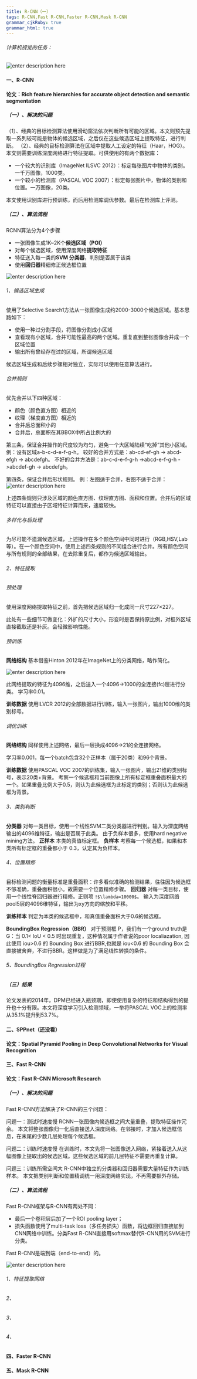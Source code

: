```yaml
---
title: R-CNN（一） 
tags: R-CNN,Fast R-CNN,Faster R-CNN,Mask R-CNN
grammar_cjkRuby: true
grammar_html: true
---
```


###### 计算机视觉的任务：

![enter description here](./images/1560521405047.png)

#### 一、R-CNN
**论文：Rich feature hierarchies for accurate object detection and semantic segmentation**

##### （一）、解决的问题
（1）、经典的目标检测算法使用滑动窗法依次判断所有可能的区域。本文则预先提取一系列较可能是物体的候选区域，之后仅在这些候选区域上提取特征，进行判断。
（2）、经典的目标检测算法在区域中提取人工设定的特征（Haar，HOG）。本文则需要训练深度网络进行特征提取。可供使用的有两个数据库： 

 - 一个较大的识别库（ImageNet ILSVC 2012）：标定每张图片中物体的类别。一千万图像，1000类。 
 - 一个较小的检测库（PASCAL VOC 2007）：标定每张图片中，物体的类别和位置。一万图像，20类。 

本文使用识别库进行预训练，而后用检测库调优参数。最后在检测库上评测。

##### （二）、算法流程
RCNN算法分为4个步骤 
- 一张图像生成1K~2K个**候选区域（POI）** 
- 对每个候选区域，使用深度网络**提取特征** 
- 特征送入每一类的**SVM 分类器**，判别是否属于该类 
- 使用**回归器**精细修正候选框位置 

![enter description here](./images/1560522620759.png)

###### 1、候选区域生成
使用了Selective Search1方法从一张图像生成约2000-3000个候选区域。基本思路如下： 
- 使用一种过分割手段，将图像分割成小区域 
- 查看现有小区域，合并可能性最高的两个区域。重复直到整张图像合并成一个区域位置 
- 输出所有曾经存在过的区域，所谓候选区域

候选区域生成和后续步骤相对独立，实际可以使用任意算法进行。

###### 合并规则
优先合并以下四种区域： 
- 颜色（颜色直方图）相近的 
- 纹理（梯度直方图）相近的 
- 合并后总面积小的 
- 合并后，总面积在其BBOX中所占比例大的

第三条，保证合并操作的尺度较为均匀，避免一个大区域陆续“吃掉”其他小区域。
例：设有区域a-b-c-d-e-f-g-h。
较好的合并方式是：ab-cd-ef-gh -> abcd-efgh -> abcdefgh。 
不好的合并方法是：ab-c-d-e-f-g-h ->abcd-e-f-g-h ->abcdef-gh -> abcdefgh。

第四条，保证合并后形状规则。
例：左图适于合并，右图不适于合并：
![enter description here](./images/1560523072331.png)

上述四条规则只涉及区域的颜色直方图、纹理直方图、面积和位置。合并后的区域特征可以直接由子区域特征计算而来，速度较快。

###### 多样化与后处理
为尽可能不遗漏候选区域，上述操作在多个颜色空间中同时进行（RGB,HSV,Lab等）。在一个颜色空间中，使用上述四条规则的不同组合进行合并。所有颜色空间与所有规则的全部结果，在去除重复后，都作为候选区域输出。

###### 2、特征提取
###### 预处理
使用深度网络提取特征之前，首先把候选区域归一化成同一尺寸227×227。 

此处有一些细节可做变化：外扩的尺寸大小，形变时是否保持原比例，对框外区域直接截取还是补灰。会轻微影响性能。

###### 预训练
**网络结构** 
基本借鉴Hinton 2012年在ImageNet上的分类网络，略作简化。 

 ![enter description here](./images/1560523538585.png)
 
此网络提取的特征为4096维，之后送入一个4096->1000的全连接(fc)层进行分类。 
学习率0.01。

**训练数据** 
使用ILVCR 2012的全部数据进行训练，输入一张图片，输出1000维的类别标号。

###### 调优训练
**网络结构** 
同样使用上述网络，最后一层换成4096->21的全连接网络。 

学习率0.001，每一个batch包含32个正样本（属于20类）和96个背景。

**训练数据** 
使用PASCAL VOC 2007的训练集，输入一张图片，输出21维的类别标号，表示20类+背景。 
考察一个候选框和当前图像上所有标定框重叠面积最大的一个。如果重叠比例大于0.5，则认为此候选框为此标定的类别；否则认为此候选框为背景。

###### 3、类别判断
**分类器** 
对每一类目标，使用一个线性SVM二类分类器进行判别。输入为深度网络输出的4096维特征，输出是否属于此类。 
由于负样本很多，使用hard negative mining方法。 
**正样本** 
本类的真值标定框。 
**负样本** 
考察每一个候选框，如果和本类所有标定框的重叠都小于 0.3，认定其为负样本。

###### 4、位置精修
目标检测问题的衡量标准是重叠面积：许多看似准确的检测结果，往往因为候选框不够准确，重叠面积很小。故需要一个位置精修步骤。 
**回归器** 
对每一类目标，使用一个线性脊回归器进行精修。正则项 `!$\lambda=10000$`。 
输入为深度网络pool5层的4096维特征，输出为xy方向的缩放和平移。 

**训练样本** 
判定为本类的候选框中，和真值重叠面积大于0.6的候选框。

**BoundingBox Regression（BBR）**
对于预测框 P，我们有一个ground truth是 G：当 0.1< IoU < 0.5 时出现重复，这种情况属于作者说的poor localiazation, 因此使用 iou>0.6 的 Bounding Box 进行BBR,也就是 iou<0.6 的 Bounding Box 会直接被舍弃，不进行BBR。这样做是为了满足线性转换的条件。

###### 5、BoundingBox Regression过程


##### （三）结果
论文发表的2014年，DPM已经进入瓶颈期，即使使用复杂的特征和结构得到的提升也十分有限。本文将深度学习引入检测领域，一举将PASCAL VOC上的检测率从35.1%提升到53.7%。 

#### 二、SPPnet（还没看）
**论文：Spatial Pyramid Pooling in Deep Convolutional Networks for Visual Recognition**

#### 三、Fast R-CNN
**论文：Fast R-CNN          Microsoft Research**

##### （一）、解决的问题
Fast R-CNN方法解决了R-CNN的三个问题：

问题一：测试时速度慢 
RCNN一张图像内候选框之间大量重叠，提取特征操作冗余。 
本文将整张图像归一化后直接送入深度网络。在邻接时，才加入候选框信息，在末尾的少数几层处理每个候选框。

问题二：训练时速度慢 
在训练时，本文先将一张图像送入网络，紧接着送入从这幅图像上提取出的候选区域。这些候选区域的前几层特征不需要再重复计算。

问题三：训练所需空间大 
R-CNN中独立的分类器和回归器需要大量特征作为训练样本。 
本文把类别判断和位置精调统一用深度网络实现，不再需要额外存储。

##### （二）、算法流程
Fast R-CNN框架与R-CNN有两处不同：

 - 最后一个卷积层后加了一个ROI pooling layer；
 - 损失函数使用了multi-task loss（多任务损失）函数，将边框回归直接加到CNN网络中训练。分类Fast
   R-CNN直接用softmax替代R-CNN用的SVM进行分类。

Fast R-CNN是端到端（end-to-end）的。

![enter description here](./images/1560529646690.png)

###### 1、特征提取网络

###### 2、

###### 3、

###### 4、


#### 四、Faster R-CNN

#### 五、Mask R-CNN